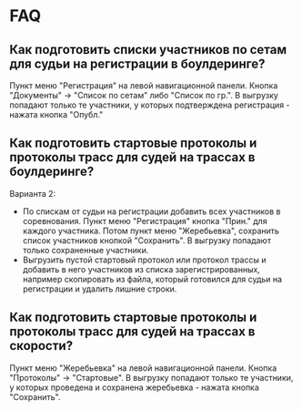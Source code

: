 # FAQ

## Как подготовить списки участников по сетам для судьи на регистрации в боулдеринге?

Пункт меню "Регистрация" на левой навигационной панели. Кнопка "Документы" -> "Список по сетам" либо
"Список по гр.". В выгрузку попадают только те участники, у которых подтверждена регистрация - нажата
кнопка "Опубл."

## Как подготовить стартовые протоколы и протоколы трасс для судей на трассах в боулдеринге?
Варианта 2:

* По спискам от судьи на регистрации добавить всех участников в соревнования. Пункт меню "Регистрация"
кнопка "Прин." для каждого участника. Потом пункт меню "Жеребьевка", сохранить список участников 
кнопкой "Сохранить". В выгрузку попадают только сохраненные участники.
* Выгрузить пустой стартовый протокол или протокол трассы и добавить в него участников
из списка зарегистрированных, например скопировать из файла, который готовился для судьи на
регистрации и удалить лишние строки.

## Как подготовить стартовые протоколы и протоколы трасс для судей на трассах в скорости?
Пункт меню "Жеребьевка" на левой навигационной панели. Кнопка "Протоколы" -> "Стартовые".
В выгрузку попадают только те участники, у которых проведена и сохранена жеребьевка - нажата
кнопка "Сохранить".